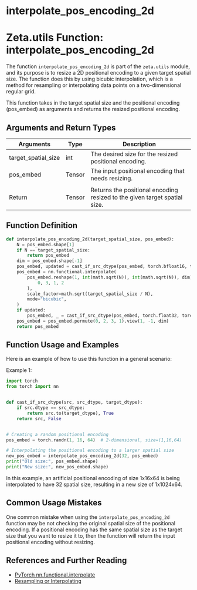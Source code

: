 # interpolate_pos_encoding_2d

# Zeta.utils Function: interpolate_pos_encoding_2d

The function `interpolate_pos_encoding_2d` is part of the `zeta.utils` module, and its purpose is to resize a 2D positional encoding to a given target spatial size. The function does this by using bicubic interpolation, which is a method for resampling or interpolating data points on a two-dimensional regular grid.

This function takes in the target spatial size and the positional encoding (pos_embed) as arguments and returns the resized positional encoding.

## Arguments and Return Types

| Arguments              | Type                                                  | Description                                                                                          |
|------------------------|-------------------------------------------------------|------------------------------------------------------------------------------------------------------|
| target_spatial_size    | int                                                   | The desired size for the resized positional encoding.                                                |
| pos_embed              | Tensor                                                | The input positional encoding that needs resizing.                                                   |
                                                                                                                                                       |
| Return                 | Tensor                                                | Returns the positional encoding resized to the given target spatial size.                             |

## Function Definition
```python
def interpolate_pos_encoding_2d(target_spatial_size, pos_embed):
    N = pos_embed.shape[1]
    if N == target_spatial_size:
        return pos_embed
    dim = pos_embed.shape[-1]
    pos_embed, updated = cast_if_src_dtype(pos_embed, torch.bfloat16, torch.float32)
    pos_embed = nn.functional.interpolate(
        pos_embed.reshape(1, int(math.sqrt(N)), int(math.sqrt(N)), dim).permute(
            0, 3, 1, 2
        ),
        scale_factor=math.sqrt(target_spatial_size / N),
        mode="bicubic",
    )
    if updated:
        pos_embed, _ = cast_if_src_dtype(pos_embed, torch.float32, torch.bfloat16)
    pos_embed = pos_embed.permute(0, 2, 3, 1).view(1, -1, dim)
    return pos_embed
```

## Function Usage and Examples

Here is an example of how to use this function in a general scenario:

Example 1:
```python
import torch
from torch import nn


def cast_if_src_dtype(src, src_dtype, target_dtype):
    if src.dtype == src_dtype:
        return src.to(target_dtype), True
    return src, False


# Creating a random positional encoding
pos_embed = torch.randn(1, 16, 64)  # 2-dimensional, size=(1,16,64)

# Interpolating the positional encoding to a larger spatial size
new_pos_embed = interpolate_pos_encoding_2d(32, pos_embed)
print("Old size:", pos_embed.shape)
print("New size:", new_pos_embed.shape)
```
In this example, an artificial positional encoding of size 1x16x64 is being interpolated to have 32 spatial size, resulting in a new size of 1x1024x64.

## Common Usage Mistakes

One common mistake when using the `interpolate_pos_encoding_2d` function may be not checking the original spatial size of the positional encoding. If a positional encoding has the same spatial size as the target size that you want to resize it to, then the function will return the input positional encoding without resizing.

## References and Further Reading
- [PyTorch nn.functional.interpolate](https://pytorch.org/docs/stable/generated/torch.nn.functional.interpolate.html)
- [Resampling or Interpolating](https://en.wikipedia.org/wiki/Resampling_(bitmap))
